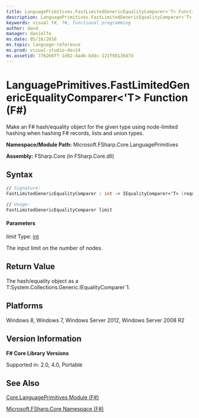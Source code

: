 ```yaml
---
title: LanguagePrimitives.FastLimitedGenericEqualityComparer<'T> Function (F#)
description: LanguagePrimitives.FastLimitedGenericEqualityComparer<'T> Function (F#)
keywords: visual f#, f#, functional programming
author: dend
manager: danielfe
ms.date: 05/16/2016
ms.topic: language-reference
ms.prod: visual-studio-dev14
ms.assetid: 776268ff-1d82-4a4b-bddc-121f98136d7d 
---
```


# LanguagePrimitives.FastLimitedGenericEqualityComparer<'T> Function (F#)

Make an F# hash/equality object for the given type using node-limited hashing when hashing F# records, lists and union types.

**Namespace/Module Path:** Microsoft.FSharp.Core.LanguagePrimitives

**Assembly:** FSharp.Core (in FSharp.Core.dll)


## Syntax

```fsharp
// Signature:
FastLimitedGenericEqualityComparer : int -> IEqualityComparer<'T> (requires equality)

// Usage:
FastLimitedGenericEqualityComparer limit
```

#### Parameters
*limit*
Type: [int](https://msdn.microsoft.com/library/025d5455-3622-4ea5-9573-3ecbd4ee1375)


The input limit on the number of nodes.


## Return Value
The hash/equality object as a T:System.Collections.Generic.IEqualityComparer&#96;1.

## Platforms
Windows 8, Windows 7, Windows Server 2012, Windows Server 2008 R2


## Version Information
**F# Core Library Versions**

Supported in: 2.0, 4.0, Portable


## See Also
[Core.LanguagePrimitives Module &#40;F&#35;&#41;](Core.LanguagePrimitives-Module-%5BFSharp%5D.md)

[Microsoft.FSharp.Core Namespace &#40;F&#35;&#41;](Microsoft.FSharp.Core-Namespace-%5BFSharp%5D.md)